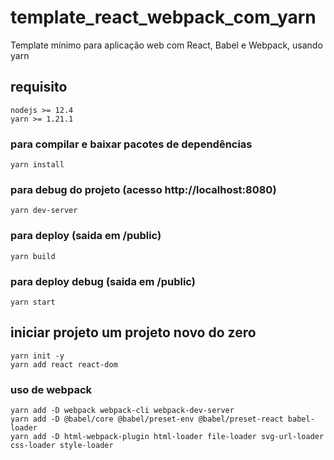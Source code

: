 # template_react_webpack_com_yarn
Template mínimo para aplicação web com React, Babel e Webpack, usando yarn

## requisito
```
nodejs >= 12.4
yarn >= 1.21.1
```

### para compilar e baixar pacotes de dependências
```
yarn install
```
### para debug do projeto (acesso http://localhost:8080)
```
yarn dev-server
```
### para deploy (saida em /public)
```
yarn build 
```

### para deploy debug (saida em /public)
```
yarn start
```

## iniciar projeto um projeto novo do zero
```
yarn init -y
yarn add react react-dom
```

### uso de webpack
```
yarn add -D webpack webpack-cli webpack-dev-server
yarn add -D @babel/core @babel/preset-env @babel/preset-react babel-loader
yarn add -D html-webpack-plugin html-loader file-loader svg-url-loader css-loader style-loader
```
